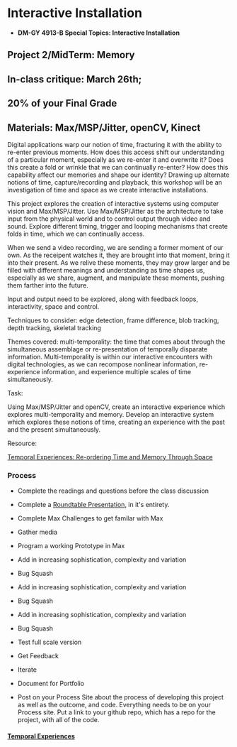 
# Interactive Installation 

* **DM-GY 4913-B Special Topics: Interactive Installation**

## Project 2/MidTerm: Memory
## In-class critique: March 26th;
## 20% of your Final Grade

## Materials: Max/MSP/Jitter, openCV, Kinect

Digital applications warp our notion of time, fracturing it with the ability to re-enter previous moments. How does this access shift our understanding of a particular moment, especially as we re-enter it and overwrite it? Does this create a fold or wrinkle that we can continually re-enter? How does this capability affect our memories and shape our identity? ​Drawing up alternate notions of time, capture/recording and playback, this workshop will be an investigation of time and space as we create interactive installations.


This project explores the creation of interactive systems using computer vision and Max/MSP/Jitter. Use Max/MSP/Jitter as the architecture to take input from the physical world and to control output through video and sound. Explore different timing, trigger and looping mechanisms that create folds in time, which we can continually access. 

When we send a video recording, we are sending a former moment of our own. As the receipent watches it, they are brought into that moment, bring it into their present. As we relive these moments, they may grow larger and be filled with different meanings and understanding as time shapes us, especially as we share, augment, and manipulate these moments, pushing them farther into the future.

Input and output need to be explored, along with feedback loops, interactivity, space and control.


Techniques to consider: edge detection, frame difference, blob tracking, depth tracking, skeletal tracking


Themes covered: multi-temporality: the time that comes about through the simultaneous assemblage or re-presentation of temporally disparate information. Multi-temporality is within our interactive encounters with digital technologies, as we can recompose nonlinear information, re-experience information, and experience multiple scales of time simultaneously.


Task:

Using Max/MSP/Jitter and openCV, create an interactive experience which explores multi-temporality and memory. Develop an interactive system which explores these notions of time, creating an experience with the past and the present simultaneously. 

Resource:

[Temporal Experiences: Re-ordering Time and Memory Through Space](temporal_experiences.md)


### Process

* Complete the readings and questions before the class discussion

* Complete a [Roundtable Presentation](roundtable.md), in it's entirety. 

* Complete Max Challenges to get familar with Max

* Gather media

* Program a working Prototype in Max

* Add in increasing sophistication, complexity and variation

* Bug Squash

* Add in increasing sophistication, complexity and variation

* Bug Squash

* Add in increasing sophistication, complexity and variation

* Bug Squash

* Test full scale version

* Get Feedback

* Iterate

* Document for Portfolio

* Post on your Process Site about the process of developing this project as well as the outcome, and code. Everything needs to be on your Process site. Put a link to your github repo, which has a repo for the project, with all of the code.


#### [Temporal Experiences](temporal_experiences.md)

